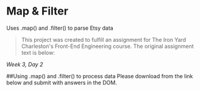 # Map & Filter
Uses .map() and .filter() to parse Etsy data 

>This project was created to fulfill an assignment for The Iron Yard Charleston's Front-End Engineering course. The original assignment text is below:

*Week 3, Day 2*

##Using .map() and .filter() to process data
Please download from the link below and submit with answers in the DOM.

